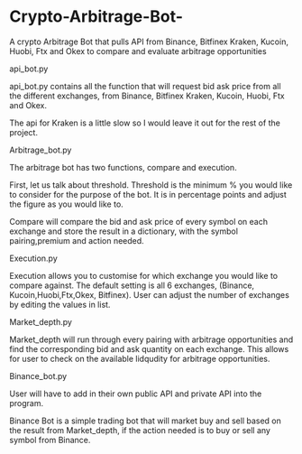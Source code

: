 # Crypto-Arbitrage-Bot-
A crypto Arbitrage Bot that pulls API from Binance, Bitfinex Kraken, Kucoin, Huobi, Ftx and Okex to compare and evaluate arbitrage opportunities 

api_bot.py

api_bot.py contains all the function that will request bid ask price from all the different exchanges, from Binance, Bitfinex Kraken, Kucoin, Huobi, Ftx and Okex. 

The api for Kraken is a little slow so I would leave it out for the rest of the project.

Arbitrage_bot.py

The arbitrage bot has two functions, compare and execution.

First, let us talk about threshold. Threshold is the minimum % you would like to consider for the purpose of the bot. It is in percentage points and adjust the figure as
you would like to. 

Compare will compare the bid and ask price of every symbol on each exchange and store the result in a dictionary, with the symbol pairing,premium and action needed. 

Execution.py

Execution allows you to customise for which exchange you would like to compare against. The default setting is all 6 exchanges, 
(Binance, Kucoin,Huobi,Ftx,Okex, Bitfinex). User can adjust the number of exchanges by editing the values in list. 

Market_depth.py

Market_depth will run through every pairing with arbitrage opportunities and find the corresponding bid and ask quantity on each exchange. 
This allows for user to check on the available lidqudity for arbitrage opportunities.

Binance_bot.py

User will have to add in their own public API and private API into the program. 

Binance Bot is a simple trading bot that will market buy and sell based on the result from Market_depth, if the action needed is to buy or sell
any symbol from Binance. 
